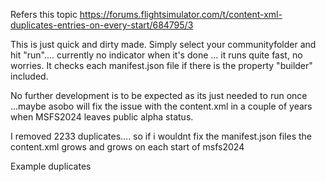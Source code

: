 Refers this topic  https://forums.flightsimulator.com/t/content-xml-duplicates-entries-on-every-start/684795/3

This is just quick and dirty made.
Simply select your communityfolder and hit "run".... currently no indicator when it's done ... it runs quite fast, no worries.
It checks each manifest.json file if there is the property "builder" included.

No further development is to be expected as its just needed to run once ...maybe asobo will fix the issue with the content.xml in a couple of years when MSFS2024 leaves public alpha status.


I removed 2233 duplicates.... so if i wouldnt fix the manifest.json files the content.xml grows and grows on each start of msfs2024  

Example duplicates
<Package name="community-29palms-airport-lgsr-santorini" active="Activated"/>
<Package name="community-29palms-airport-lgsr-santorini" active="Activated"/>
<Package name="community-29palms-airport-lgsr-santorini" active="Activated"/>
<Package name="community-29palms-airport-lgsr-santorini" active="Activated"/>
<Package name="community-29palms-airport-lgsr-santorini" active="Activated"/>
<Package name="community-29palms-airport-lgsr-santorini" active="Activated"/>
<Package name="community-a-mamudesign-powerlines" active="Activated"/>
<Package name="community-a-mamudesign-powerlines" active="Activated"/>
<Package name="community-a-mamudesign-powerlines" active="Activated"/>
<Package name="community-a-mamudesign-powerlines" active="Activated"/>
<Package name="community-a-mamudesign-powerlines" active="Activated"/>
<Package name="community-a-mamudesign-powerlines" active="Activated"/>
<Package name="community-aerosoft-airport-ebbr-brussels" active="Activated"/>
<Package name="community-aerosoft-airport-ebbr-brussels" active="Activated"/>
<Package name="community-aerosoft-airport-ebbr-brussels" active="Activated"/>
<Package name="community-aerosoft-airport-ebbr-brussels" active="Activated"/>
<Package name="community-aerosoft-airport-ebbr-brussels" active="Activated"/>
<Package name="community-aerosoft-airport-ebbr-brussels" active="Activated"/>
<Package name="community-aerosoft-airport-eddb-berlin-brandenburg" active="Activated"/>
<Package name="community-aerosoft-airport-eddb-berlin-brandenburg" active="Activated"/>
<Package name="community-aerosoft-airport-eddb-berlin-brandenburg" active="Activated"/>
<Package name="community-aerosoft-airport-eddb-berlin-brandenburg" active="Activated"/>
<Package name="community-aerosoft-airport-eddb-berlin-brandenburg" active="Activated"/>
<Package name="community-aerosoft-airport-eddb-berlin-brandenburg" active="Activated"/>
<Package name="community-aerosoft-airport-eddf-frankfurt" active="Activated"/>
<Package name="community-aerosoft-airport-eddf-frankfurt" active="Activated"/>
<Package name="community-aerosoft-airport-eddf-frankfurt" active="Activated"/>
<Package name="community-aerosoft-airport-eddf-frankfurt" active="Activated"/>
<Package name="community-aerosoft-airport-eddf-frankfurt" active="Activated"/>
<Package name="community-aerosoft-airport-eddf-frankfurt" active="Activated"/>

